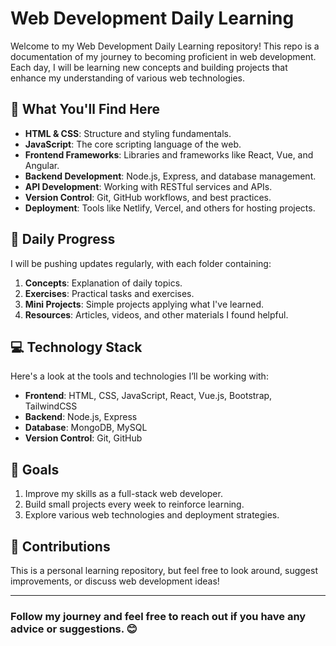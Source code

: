 # Web Development Daily Learning

Welcome to my Web Development Daily Learning repository! This repo is a documentation of my journey to becoming proficient in web development. Each day, I will be learning new concepts and building projects that enhance my understanding of various web technologies.

## 📝 What You'll Find Here

- **HTML & CSS**: Structure and styling fundamentals.
- **JavaScript**: The core scripting language of the web.
- **Frontend Frameworks**: Libraries and frameworks like React, Vue, and Angular.
- **Backend Development**: Node.js, Express, and database management.
- **API Development**: Working with RESTful services and APIs.
- **Version Control**: Git, GitHub workflows, and best practices.
- **Deployment**: Tools like Netlify, Vercel, and others for hosting projects.

## 📅 Daily Progress

I will be pushing updates regularly, with each folder containing:

1. **Concepts**: Explanation of daily topics.
2. **Exercises**: Practical tasks and exercises.
3. **Mini Projects**: Simple projects applying what I've learned.
4. **Resources**: Articles, videos, and other materials I found helpful.

## 💻 Technology Stack

Here's a look at the tools and technologies I’ll be working with:

- **Frontend**: HTML, CSS, JavaScript, React, Vue.js, Bootstrap, TailwindCSS
- **Backend**: Node.js, Express
- **Database**: MongoDB, MySQL
- **Version Control**: Git, GitHub

## 🎯 Goals

1. Improve my skills as a full-stack web developer.
2. Build small projects every week to reinforce learning.
3. Explore various web technologies and deployment strategies.

## 🤝 Contributions

This is a personal learning repository, but feel free to look around, suggest improvements, or discuss web development ideas!

---

### Follow my journey and feel free to reach out if you have any advice or suggestions. 😊

